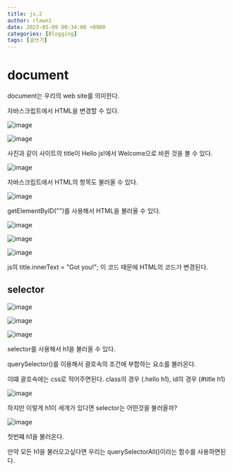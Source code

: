 ```yaml
---
title: js.2
author: rlawn1
date: 2023-05-09 00:34:00 +0900
categories: [Blogging]
tags: [글쓰기]
---
```



# document 

document는 우리의 web site를 의미한다.

자바스크립트에서 HTML을 변경할 수 있다. 


![image](https://github.com/rlawn1/rlawn1.github.io/assets/129610352/ea7c9b6d-c657-4042-8ac0-2b81e6952af4)

![image](https://github.com/rlawn1/rlawn1.github.io/assets/129610352/82e5e6e6-1e25-43aa-a329-0efd2f424cf7)

사진과 같이 사이트의 title이 Hello js!에서 Welcome으로 바뀐 것을 볼 수 있다.

![image](https://github.com/rlawn1/rlawn1.github.io/assets/129610352/dbef0943-f9d5-49cc-ae09-d800d0fc4386)

자바스크립트에서 HTML의 항목도 불러올 수 있다.

![image](https://github.com/rlawn1/rlawn1.github.io/assets/129610352/5ebf5c6e-1311-4485-a03d-1ede0387e112)

getElementByID("")를 사용해서 HTML을 불러올 수 있다.



![image](https://github.com/rlawn1/rlawn1.github.io/assets/129610352/15f8aca6-724e-4eea-aa0f-45bfcb196574)
 
![image](https://github.com/rlawn1/rlawn1.github.io/assets/129610352/c5a41c79-60f1-4fe5-9d7f-448d20b60043)

![image](https://github.com/rlawn1/rlawn1.github.io/assets/129610352/56563b59-10f5-4eb2-ab1b-e8eab0b2403d)

js의 title.innerText = "Got you!"; 이 코드 때문에 HTML의 코드가 변경된다.

## selector

![image](https://github.com/rlawn1/rlawn1.github.io/assets/129610352/f4c19fb9-7eb7-42d8-bd80-bd3961307781)

![image](https://github.com/rlawn1/rlawn1.github.io/assets/129610352/b0db50d1-c97d-4336-bd29-31d4cffa58bc)

![image](https://github.com/rlawn1/rlawn1.github.io/assets/129610352/f0481778-9beb-4952-a10d-fbc9eab36370)

selector를 사용해서 h1을 불러올 수 있다.

querySelector()를 이용해서 괄호속의 조건에 부합하는 요소를 불러온다.

이떄 괄호속에는 css로 적어주면된다.
class의 경우 (.hello h1), id의 경우 (#title h1)



![image](https://github.com/rlawn1/rlawn1.github.io/assets/129610352/875ecae0-4666-463f-9f90-91ebc5022212)

하지만 이렇게 h1이 세개가 있다면 selector는 어떤것을 불러올까?

![image](https://github.com/rlawn1/rlawn1.github.io/assets/129610352/5555df5a-fea3-40fd-9a1b-90211c694638)

첫번쨰 h1을 불러온다.

만약 모든 h1을 불러오고싶다면 우리는 querySelectorAll()이라는 함수를 사용하면된다.




